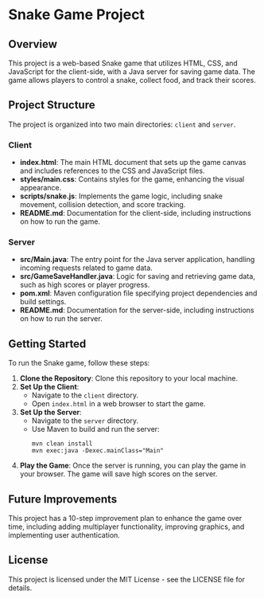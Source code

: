 # Snake Game Project

## Overview
This project is a web-based Snake game that utilizes HTML, CSS, and JavaScript for the client-side, with a Java server for saving game data. The game allows players to control a snake, collect food, and track their scores. 

## Project Structure
The project is organized into two main directories: `client` and `server`.

### Client
- **index.html**: The main HTML document that sets up the game canvas and includes references to the CSS and JavaScript files.
- **styles/main.css**: Contains styles for the game, enhancing the visual appearance.
- **scripts/snake.js**: Implements the game logic, including snake movement, collision detection, and score tracking.
- **README.md**: Documentation for the client-side, including instructions on how to run the game.

### Server
- **src/Main.java**: The entry point for the Java server application, handling incoming requests related to game data.
- **src/GameSaveHandler.java**: Logic for saving and retrieving game data, such as high scores or player progress.
- **pom.xml**: Maven configuration file specifying project dependencies and build settings.
- **README.md**: Documentation for the server-side, including instructions on how to run the server.

## Getting Started
To run the Snake game, follow these steps:

1. **Clone the Repository**: Clone this repository to your local machine.
2. **Set Up the Client**:
   - Navigate to the `client` directory.
   - Open `index.html` in a web browser to start the game.
3. **Set Up the Server**:
   - Navigate to the `server` directory.
   - Use Maven to build and run the server:
     ```
     mvn clean install
     mvn exec:java -Dexec.mainClass="Main"
     ```
4. **Play the Game**: Once the server is running, you can play the game in your browser. The game will save high scores on the server.

## Future Improvements
This project has a 10-step improvement plan to enhance the game over time, including adding multiplayer functionality, improving graphics, and implementing user authentication.

## License
This project is licensed under the MIT License - see the LICENSE file for details.